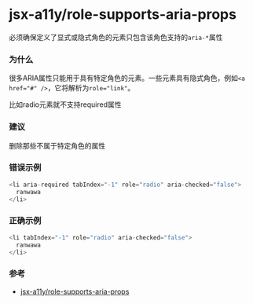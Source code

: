# jsx-a11y/role-supports-aria-props

必须确保定义了显式或隐式角色的元素只包含该角色支持的`aria-*`属性

### 为什么

很多ARIA属性只能用于具有特定角色的元素。一些元素具有隐式角色，例如`<a href="#" />`，它将解析为`role="link"`。

比如radio元素就不支持required属性

### 建议

删除那些不属于特定角色的属性

### 错误示例

```js
<li aria-required tabIndex="-1" role="radio" aria-checked="false">
  ranwawa
</li>
```

### 正确示例

```js
<li tabIndex="-1" role="radio" aria-checked="false">
  ranwawa
</li>
```

### 参考

- [jsx-a11y/role-supports-aria-props](https://github.com/jsx-eslint/eslint-plugin-jsx-a11y/blob/master/docs/rules/role-supports-aria-props.md)
